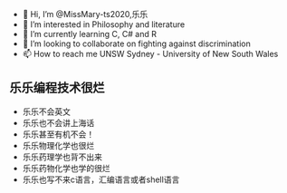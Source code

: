 - 👋 Hi, I’m @MissMary-ts2020,乐乐
- 👀 I’m interested in Philosophy and literature
- 🌱 I’m currently learning C, C# and R
- 💞️ I’m looking to collaborate on fighting against discrimination
- 📫 How to reach me UNSW Sydney - University of New South Wales
## 乐乐编程技术很烂
- 乐乐不会英文
- 乐乐也不会讲上海话
- 乐乐甚至有机不会！
- 乐乐物理化学也很烂
- 乐乐药理学也背不出来
- 乐乐药物化学也学的很烂
- 乐乐也写不来c语言，汇编语言或者shell语言
<!---
MissMary-ts2020/MissMary-ts2020 is a ✨ special ✨ repository because its `README.md` (this file) appears on your GitHub profile.
You can click the Preview link to take a look at your changes.
--->
